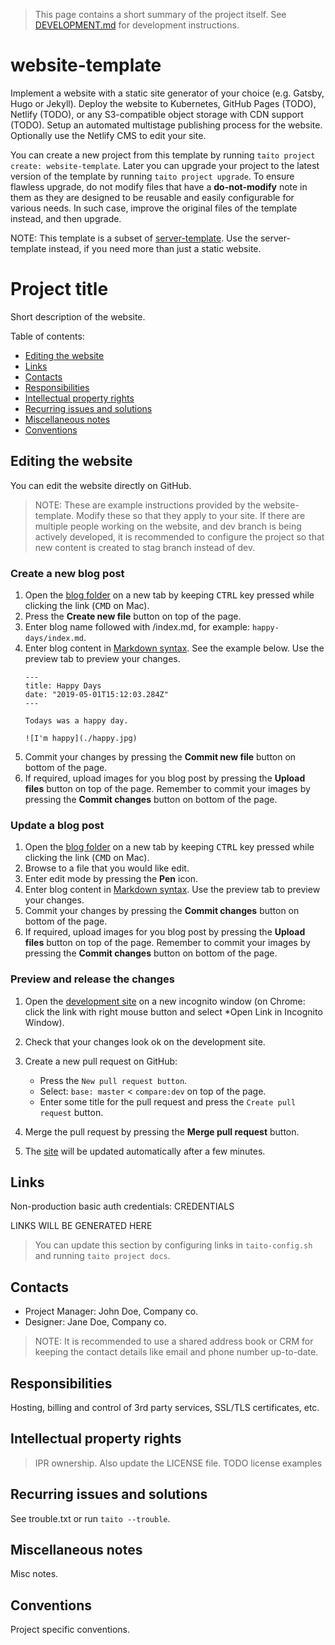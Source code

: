 > This page contains a short summary of the project itself. See [DEVELOPMENT.md](DEVELOPMENT.md) for development instructions.

[//]: # (TEMPLATE NOTE START)

# website-template

Implement a website with a static site generator of your choice (e.g. Gatsby, Hugo or Jekyll). Deploy the website to Kubernetes, GitHub Pages (TODO), Netlify (TODO), or any S3-compatible object storage with CDN support (TODO). Setup an automated multistage publishing process for the website. Optionally use the Netlify CMS to edit your site.

You can create a new project from this template by running `taito project create: website-template`. Later you can upgrade your project to the latest version of the template by running `taito project upgrade`. To ensure flawless upgrade, do not modify files that have a **do-not-modify** note in them as they are designed to be reusable and easily configurable for various needs. In such case, improve the original files of the template instead, and then upgrade.

NOTE: This template is a subset of [server-template](https://github.com/TaitoUnited/server-template/). Use the server-template instead, if you need more than just a static website.

[//]: # (TEMPLATE NOTE END)
# Project title

Short description of the website.

Table of contents:

* [Editing the website](#links)
* [Links](#links)
* [Contacts](#contacts)
* [Responsibilities](#responsibilities)
* [Intellectual property rights](#intellectual-property-rights)
* [Recurring issues and solutions](#recurring-issues-and-solutions)
* [Miscellaneous notes](#miscellaneous-notes)
* [Conventions](#conventions)

## Editing the website

You can edit the website directly on GitHub.

> NOTE: These are example instructions provided by the website-template. Modify these so that they apply to your site. If there are multiple people working on the website, and dev branch is being actively developed, it is recommended to configure the project so that new content is created to stag branch instead of dev.

### Create a new blog post

1) Open the [blog folder](www/site/content/blog) on a new tab by keeping <kbd>CTRL</kbd> key pressed while clicking the link (<kbd>CMD</kbd> on Mac).
2) Press the **Create new file** button on top of the page.
3) Enter blog name followed with /index.md, for example: `happy-days/index.md`.
4) Enter blog content in [Markdown syntax](https://help.github.com/en/articles/basic-writing-and-formatting-syntax). See the example below. Use the preview tab to preview your changes.
    ```
    ---
    title: Happy Days
    date: "2019-05-01T15:12:03.284Z"
    ---

    Todays was a happy day.

    ![I'm happy](./happy.jpg)
    ```
5) Commit your changes by pressing the **Commit new file** button on bottom of the page.
6) If required, upload images for you blog post by pressing the **Upload files** button on top of the page. Remember to commit your images by pressing the **Commit changes** button on bottom of the page.

### Update a blog post

1) Open the [blog folder](www/site/content/blog) on a new tab by keeping <kbd>CTRL</kbd> key pressed while clicking the link (<kbd>CMD</kbd> on Mac).
2) Browse to a file that you would like edit.
3) Enter edit mode by pressing the **Pen** icon.
4) Enter blog content in [Markdown syntax](https://help.github.com/en/articles/basic-writing-and-formatting-syntax). Use the preview tab to preview your changes.
5) Commit your changes by pressing the **Commit changes** button on bottom of the page.
6) If required, upload images for you blog post by pressing the **Upload files** button on top of the page. Remember to commit your images by pressing the **Commit changes** button on bottom of the page.

### Preview and release the changes

1) Open the [development site](https://my-project-dev.mydomain.com) on a new incognito window (on Chrome: click the link with right mouse button and select *Open Link in Incognito Window).
2) Check that your changes look ok on the development site.
3) Create a new pull request on GitHub:

   * Press the `New pull request button`.
   * Select: `base: master` < `compare:dev` on top of the page.
   * Enter some title for the pull request and press the `Create pull request` button.

4) Merge the pull request by pressing the **Merge pull request** button.
5) The [site](https://my-project.mydomain.com) will be updated automatically after a few minutes.

## Links

Non-production basic auth credentials: CREDENTIALS

[//]: # (GENERATED LINKS START)

LINKS WILL BE GENERATED HERE

[//]: # (GENERATED LINKS END)

> You can update this section by configuring links in `taito-config.sh` and running `taito project docs`.

## Contacts

* Project Manager: John Doe, Company co.
* Designer: Jane Doe, Company co.

> NOTE: It is recommended to use a shared address book or CRM for keeping the contact details like email and phone number up-to-date.

## Responsibilities

Hosting, billing and control of 3rd party services, SSL/TLS certificates, etc.

## Intellectual property rights

> IPR ownership. Also update the LICENSE file. TODO license examples

## Recurring issues and solutions

See trouble.txt or run `taito --trouble`.

## Miscellaneous notes

Misc notes.

## Conventions

Project specific conventions.
